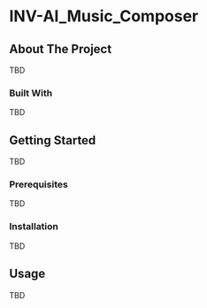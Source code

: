 # INV-AI_Music_Composer

## About The Project
TBD

### Built With
TBD

## Getting Started
TBD

### Prerequisites
TBD

### Installation
TBD

## Usage
TBD

